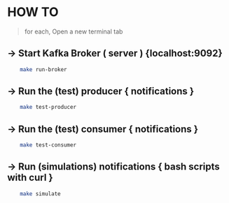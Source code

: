 # HOW TO

> for each, Open a new terminal tab

## -> Start Kafka Broker ( server ) {localhost:9092}

```bash
    make run-broker
```

## -> Run the (test) producer { notifications }

```bash
    make test-producer
```

## -> Run the (test) consumer { notifications }

```bash
    make test-consumer
```

## -> Run (simulations) notifications { bash scripts with curl }

```bash
    make simulate
```

